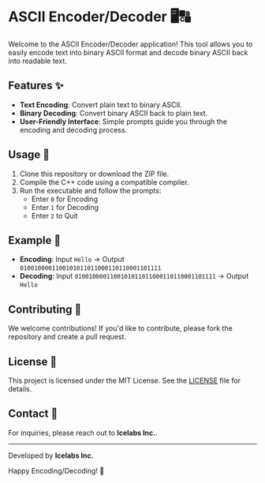 # ASCII Encoder/Decoder 🖥️🔠

Welcome to the ASCII Encoder/Decoder application! This tool allows you to easily encode text into binary ASCII format and decode binary ASCII back into readable text. 

## Features ✨
- **Text Encoding**: Convert plain text to binary ASCII.
- **Binary Decoding**: Convert binary ASCII back to plain text.
- **User-Friendly Interface**: Simple prompts guide you through the encoding and decoding process.

## Usage 🚀
1. Clone this repository or download the ZIP file.
2. Compile the C++ code using a compatible compiler.
3. Run the executable and follow the prompts:
   - Enter `0` for Encoding
   - Enter `1` for Decoding
   - Enter `2` to Quit

## Example 📝
- **Encoding**: Input `Hello` → Output `0100100001100101011011000110110001101111`
- **Decoding**: Input `0100100001100101011011000110110001101111` → Output `Hello`

## Contributing 🤝
We welcome contributions! If you'd like to contribute, please fork the repository and create a pull request.

## License 📄
This project is licensed under the MIT License. See the [LICENSE](LICENSE) file for details.

## Contact 📧
For inquiries, please reach out to **Icelabs Inc.**.

---
Developed by **Icelabs Inc.**

Happy Encoding/Decoding! 🎉
